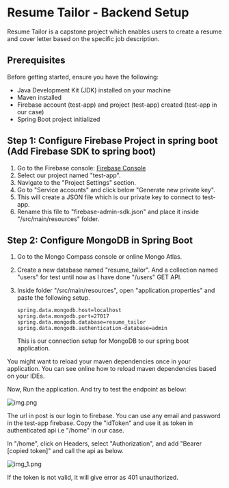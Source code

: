 # Resume Tailor - Backend Setup

Resume Tailor is a capstone project which enables users to create a resume and cover letter based on the specific job description.

## Prerequisites

Before getting started, ensure you have the following:

- Java Development Kit (JDK) installed on your machine
- Maven installed
- Firebase account (test-app) and project (test-app) created (test-app in our case)
- Spring Boot project initialized

## Step 1: Configure Firebase Project in spring boot (Add Firebase SDK to spring boot)

1. Go to the Firebase console: [Firebase Console](https://console.firebase.google.com/)
2. Select our project named "test-app".
3. Navigate to the "Project Settings" section.
4. Go to "Service accounts" and click below "Generate new private key".
5. This will create a JSON file which is our private key to connect to test-app.
6. Rename this file to "firebase-admin-sdk.json" and place it inside "/src/main/resources" folder.

## Step 2: Configure MongoDB in Spring Boot
1. Go to the Mongo Compass console or online Mongo Atlas.
2. Create a new database named "resume_tailor". And a collection named "users" for test until now as I have done "/users" GET API.
3. Inside folder "/src/main/resources", open "application.properties" and paste the following setup.
    ```
    spring.data.mongodb.host=localhost
    spring.data.mongodb.port=27017
    spring.data.mongodb.database=resume_tailor
    spring.data.mongodb.authentication-database=admin
   ```
   
    This is our connection setup for MongoDB to our spring boot application.

You might want to reload your maven dependencies once in your application. You can see online how to reload maven dependencies based on your IDEs.

Now, Run the application. And try to test the endpoint as below:

![img.png](img.png)

The url in post is our login to firebase. You can use any email and password in the test-app firebase.
Copy the "idToken" and use it as token in authenticated api i.e "/home" in our case.

In "/home", click on Headers, select "Authorization", and add "Bearer [copied token]" and call the api as below.

![img_1.png](img_1.png)

If the token is not valid, it will give error as 401 unauthorized.

